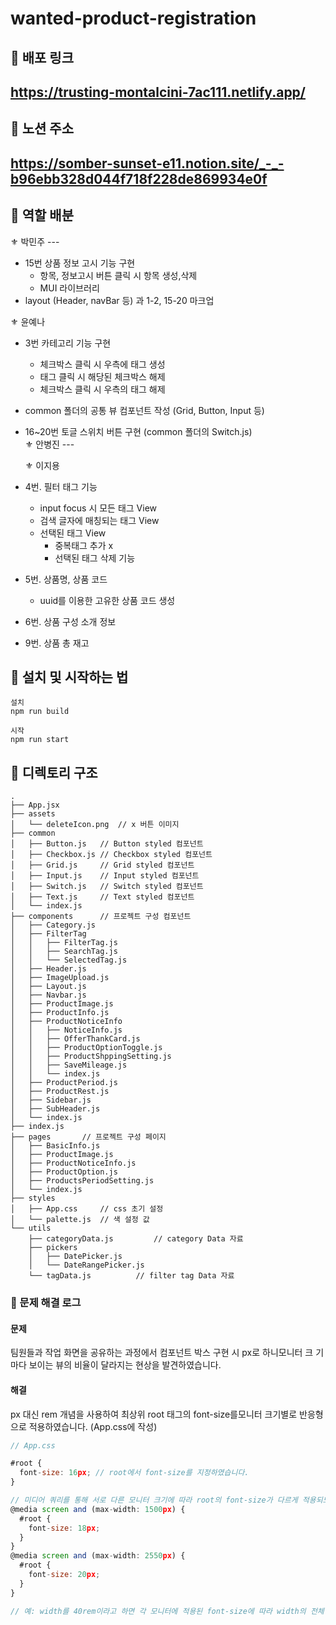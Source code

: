 # wanted-product-registration

## 🥽 배포 링크

<h2><a href='https://trusting-montalcini-7ac111.netlify.app'>https://trusting-montalcini-7ac111.netlify.app/</a></h2>

## 🚩 노션 주소

<h2><a href='https://somber-sunset-e11.notion.site/_-_-b96ebb328d044f718f228de869934e0f'>https://somber-sunset-e11.notion.site/_-_-b96ebb328d044f718f228de869934e0f</a></h2>

## 🔮 역할 배분

⚜ 박민주 --- <br/>

- 15번 상품 정보 고시 기능 구현
  - 항목, 정보고시 버튼 클릭 시 항목 생성,삭제
  - MUI 라이브러리
- layout (Header, navBar 등) 과 1-2, 15-20 마크업

⚜ 윤예나

- 3번 카테고리 기능 구현
  - 체크박스 클릭 시 우측에 태그 생성
  - 태그 클릭 시 해당된 체크박스 해제
  - 체크박스 클릭 시 우측의 태그 해제
- common 폴더의 공통 뷰 컴포넌트 작성 (Grid, Button, Input 등)
- 16~20번 토글 스위치 버튼 구현 (common 폴더의 Switch.js) <br/> ⚜ 안병진 ---
  <br/>

  ⚜ 이지용<br/>

- 4번. 필터 태그 기능
  - input focus 시 모든 태그 View
  - 검색 글자에 매칭되는 태그 View
  - 선택된 태그 View
    - 중복태그 추가 x
    - 선택된 태그 삭제 기능
- 5번. 상품명, 상품 코드
  - uuid를 이용한 고유한 상품 코드 생성
- 6번. 상품 구성 소개 정보
- 9번. 상품 총 재고<br/>

## 🧶 설치 및 시작하는 법

```
설치
npm run build

시작
npm run start
```

## 📁 디렉토리 구조

```
.
├── App.jsx
├── assets
│   └── deleteIcon.png	// x 버튼 이미지
├── common
│   ├── Button.js	// Button styled 컴포넌트
│   ├── Checkbox.js	// Checkbox styled 컴포넌트
│   ├── Grid.js		// Grid styled 컴포넌트
│   ├── Input.js	// Input styled 컴포넌트
│   ├── Switch.js	// Switch styled 컴포넌트
│   ├── Text.js		// Text styled 컴포넌트
│   └── index.js
├── components		// 프로젝트 구성 컴포넌트
│   ├── Category.js
│   ├── FilterTag
│   │   ├── FilterTag.js
│   │   ├── SearchTag.js
│   │   └── SelectedTag.js
│   ├── Header.js
│   ├── ImageUpload.js
│   ├── Layout.js
│   ├── Navbar.js
│   ├── ProductImage.js
│   ├── ProductInfo.js
│   ├── ProductNoticeInfo
│   │   ├── NoticeInfo.js
│   │   ├── OfferThankCard.js
│   │   ├── ProductOptionToggle.js
│   │   ├── ProductShppingSetting.js
│   │   ├── SaveMileage.js
│   │   └── index.js
│   ├── ProductPeriod.js
│   ├── ProductRest.js
│   ├── Sidebar.js
│   ├── SubHeader.js
│   └── index.js
├── index.js
├── pages		// 프로젝트 구성 페이지
│   ├── BasicInfo.js
│   ├── ProductImage.js
│   ├── ProductNoticeInfo.js
│   ├── ProductOption.js
│   ├── ProductsPeriodSetting.js
│   └── index.js
├── styles
│   ├── App.css		// css 초기 설정
│   └── palette.js	// 색 설정 값
└── utils
    ├── categoryData.js			// category Data 자료
    ├── pickers
    │   ├── DatePicker.js
    │   └── DateRangePicker.js
    └── tagData.js			// filter tag Data 자료
```

### 🛶 문제 해결 로그

#### 문제

팀원들과 작업 화면을 공유하는 과정에서 컴포넌트 박스 구현 시 px로 하니모니터 크
기마다 보이는 뷰의 비율이 달라지는 현상을 발견하였습니다.

#### 해결

px 대신 rem 개념을 사용하여 최상위 root 태그의 font-size를모니터 크기별로 반응형
으로 적용하였습니다. (App.css에 작성)

```jsx
// App.css

#root {
  font-size: 16px; // root에서 font-size를 지정하였습니다.
}

// 미디어 쿼리를 통해 서로 다른 모니터 크기에 따라 root의 font-size가 다르게 적용되도록 하였습니다.
@media screen and (max-width: 1500px) {
  #root {
    font-size: 18px;
  }
}
@media screen and (max-width: 2550px) {
  #root {
    font-size: 20px;
  }
}

// 예: width를 40rem이라고 하면 각 모니터에 적용된 font-size에 따라 width의 전체 px 값이 결정됨
```
